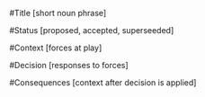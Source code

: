 #Title
[short noun phrase]

#Status
[proposed, accepted, superseeded]

#Context
[forces at play]

#Decision
[responses to forces]

#Consequences
[context after decision is applied]